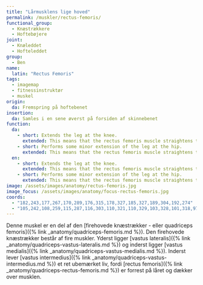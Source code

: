 ```yaml
---
title: "Lårmusklens lige hoved"
permalink: /muskler/rectus-femoris/
functional_group:
  - Knæstrækkere
  - Hoftebøjere
joint:
  - Knæleddet
  - Hofteleddet
group:
  - Ben
name:
  latin: "Rectus Femoris"
tags:
  - imagemap
  - fitnessinstruktør
  - muskel
origin: 
  da: Fremspring på hoftebenet
insertion: 
  da: Samles i en sene øverst på forsiden af skinnebenet
function:
  da:
    - short: Extends the leg at the knee.
      extended: This means that the rectus femoris muscle straightens the leg at the knee joint such that there is an increase in the angle between the lower leg and the upper leg.
    - short: Performs some minor extension of the leg at the hip.
      extended: This means that the rectus femoris muscle straightens the hip joint such that there is an increase in the angle between the upper leg and the torso.
  en:
    - short: Extends the leg at the knee.
      extended: This means that the rectus femoris muscle straightens the leg at the knee joint such that there is an increase in the angle between the lower leg and the upper leg.
    - short: Performs some minor extension of the leg at the hip.
      extended: This means that the rectus femoris muscle straightens the hip joint such that there is an increase in the angle between the upper leg and the torso.
image: /assets/images/anatomy/rectus-femoris.jpg
image_focus: /assets/images/anatomy/focus-rectus-femoris.jpg
coords:
  - "182,243,177,267,170,289,176,315,178,327,185,327,189,304,192,274"
  - "105,242,108,259,115,287,116,303,110,321,110,329,103,328,101,318,97,306,95,274"
---
```


Denne muskel er en del af den [firehovede knæstrækker - eller quadriceps femoris]({% link _anatomy/quadriceps-femoris.md %}). Den firehovede knæstrækker består af fire muskler. Yderst ligger [vastus lateralis]({% link _anatomy/quadriceps-vastus-lateralis.md %}) og inderst ligger [vastus medialis]({% link _anatomy/quadriceps-vastus-medialis.md %}). Inderst lever [vastus intermedius]({% link _anatomy/quadriceps-vastus-intermedius.md %}) et ret ubemærket liv, fordi [rectus femoris]({% link _anatomy/quadriceps-rectus-femoris.md %}) er forrest på låret og dækker over musklen.
